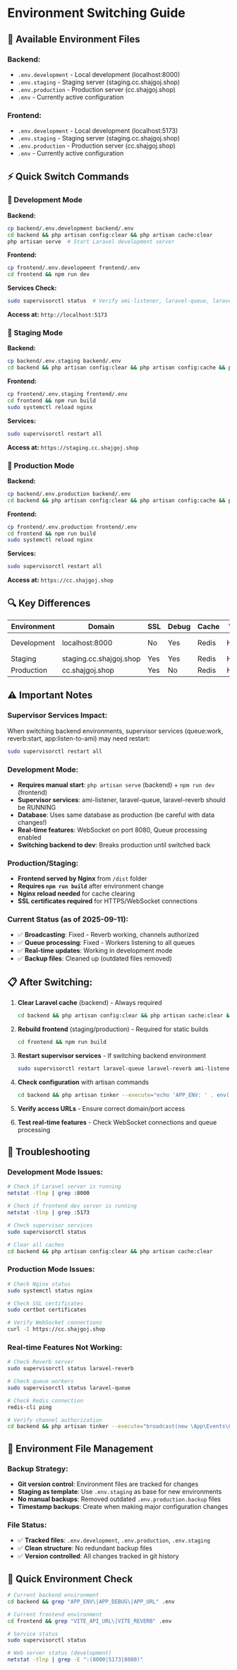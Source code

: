 # Environment Switching Guide

## 📁 Available Environment Files

### Backend:
- `.env.development` - Local development (localhost:8000)
- `.env.staging` - Staging server (staging.cc.shajgoj.shop)
- `.env.production` - Production server (cc.shajgoj.shop)
- `.env` - Currently active configuration

### Frontend:
- `.env.development` - Local development (localhost:5173)
- `.env.staging` - Staging server (staging.cc.shajgoj.shop)
- `.env.production` - Production server (cc.shajgoj.shop)
- `.env` - Currently active configuration

## ⚡ Quick Switch Commands

### 🔧 Development Mode
**Backend:**
```bash
cp backend/.env.development backend/.env
cd backend && php artisan config:clear && php artisan cache:clear
php artisan serve  # Start Laravel development server
```

**Frontend:**
```bash
cp frontend/.env.development frontend/.env
cd frontend && npm run dev
```

**Services Check:**
```bash
sudo supervisorctl status  # Verify ami-listener, laravel-queue, laravel-reverb are RUNNING
```

**Access at:** `http://localhost:5173`

### 🚧 Staging Mode
**Backend:**
```bash
cp backend/.env.staging backend/.env
cd backend && php artisan config:clear && php artisan config:cache && php artisan cache:clear
```

**Frontend:**
```bash
cp frontend/.env.staging frontend/.env
cd frontend && npm run build
sudo systemctl reload nginx
```

**Services:**
```bash
sudo supervisorctl restart all
```

**Access at:** `https://staging.cc.shajgoj.shop`

### 🚀 Production Mode
**Backend:**
```bash
cp backend/.env.production backend/.env
cd backend && php artisan config:clear && php artisan config:cache && php artisan cache:clear
```

**Frontend:**
```bash
cp frontend/.env.production frontend/.env
cd frontend && npm run build
sudo systemctl reload nginx
```

**Services:**
```bash
sudo supervisorctl restart all
```

**Access at:** `https://cc.shajgoj.shop`

## 🔍 Key Differences

| Environment | Domain | SSL | Debug | Cache | WebSocket | Database | Services |
|-------------|--------|-----|-------|-------|-----------|----------|----------|
| Development | localhost:8000 | No | Yes | Redis | HTTP:8080 | call_center_shajgoj_db | Supervisor + Manual |
| Staging | staging.cc.shajgoj.shop | Yes | Yes | Redis | HTTPS:8081 | call_center_shajgoj_staging_db | Supervisor |
| Production | cc.shajgoj.shop | Yes | No | Redis | HTTPS:8080 | call_center_shajgoj_db | Supervisor |

## ⚠️ Important Notes

### Supervisor Services Impact:
When switching backend environments, supervisor services (queue:work, reverb:start, app:listen-to-ami) may need restart:
```bash
sudo supervisorctl restart all
```

### Development Mode:
- **Requires manual start**: `php artisan serve` (backend) + `npm run dev` (frontend)
- **Supervisor services**: ami-listener, laravel-queue, laravel-reverb should be RUNNING
- **Database**: Uses same database as production (be careful with data changes!)
- **Real-time features**: WebSocket on port 8080, Queue processing enabled
- **Switching backend to dev**: Breaks production until switched back

### Production/Staging:
- **Frontend served by Nginx** from `/dist` folder
- **Requires `npm run build`** after environment change
- **Nginx reload needed** for cache clearing
- **SSL certificates required** for HTTPS/WebSocket connections

### Current Status (as of 2025-09-11):
- ✅ **Broadcasting**: Fixed - Reverb working, channels authorized
- ✅ **Queue processing**: Fixed - Workers listening to all queues
- ✅ **Real-time updates**: Working in development mode
- ✅ **Backup files**: Cleaned up (outdated files removed)

## 📋 After Switching:

1. **Clear Laravel cache** (backend) - Always required
   ```bash
   cd backend && php artisan config:clear && php artisan cache:clear && php artisan view:clear && php artisan route:clear
   ```

2. **Rebuild frontend** (staging/production) - Required for static builds
   ```bash
   cd frontend && npm run build
   ```

3. **Restart supervisor services** - If switching backend environment
   ```bash
   sudo supervisorctl restart laravel-queue laravel-reverb ami-listener
   ```

4. **Check configuration** with artisan commands
   ```bash
   cd backend && php artisan tinker --execute="echo 'APP_ENV: ' . env('APP_ENV') . ', APP_DEBUG: ' . env('APP_DEBUG')"
   ```

5. **Verify access URLs** - Ensure correct domain/port access
6. **Test real-time features** - Check WebSocket connections and queue processing

## 🔧 Troubleshooting

### Development Mode Issues:
```bash
# Check if Laravel server is running
netstat -tlnp | grep :8000

# Check if frontend dev server is running
netstat -tlnp | grep :5173

# Check supervisor services
sudo supervisorctl status

# Clear all caches
cd backend && php artisan config:clear && php artisan cache:clear
```

### Production Mode Issues:
```bash
# Check Nginx status
sudo systemctl status nginx

# Check SSL certificates
sudo certbot certificates

# Verify WebSocket connections
curl -I https://cc.shajgoj.shop
```

### Real-time Features Not Working:
```bash
# Check Reverb server
sudo supervisorctl status laravel-reverb

# Check queue workers
sudo supervisorctl status laravel-queue

# Check Redis connection
redis-cli ping

# Verify channel authorization
cd backend && php artisan tinker --execute="broadcast(new \App\Events\CallUpdated(\App\Models\Call::first()))"
```

## 📝 Environment File Management

### Backup Strategy:
- **Git version control**: Environment files are tracked for changes
- **Staging as template**: Use `.env.staging` as base for new environments
- **No manual backups**: Removed outdated `.env.production.backup` files
- **Timestamp backups**: Create when making major configuration changes

### File Status:
- ✅ **Tracked files**: `.env.development`, `.env.production`, `.env.staging`
- ✅ **Clean structure**: No redundant backup files
- ✅ **Version controlled**: All changes tracked in git history

## 🚀 Quick Environment Check

```bash
# Current backend environment
cd backend && grep "APP_ENV\|APP_DEBUG\|APP_URL" .env

# Current frontend environment
cd frontend && grep "VITE_API_URL\|VITE_REVERB" .env

# Service status
sudo supervisorctl status

# Web server status (development)
netstat -tlnp | grep -E ":(8000|5173|8080)"
```